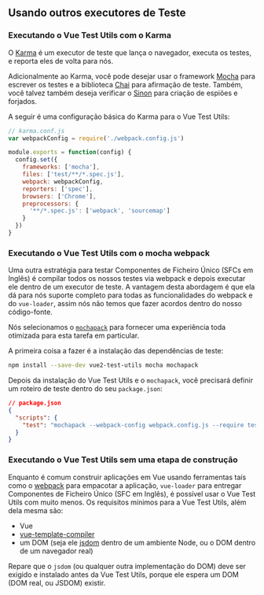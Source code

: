 ## Usando outros executores de Teste

### Executando o Vue Test Utils com o Karma

O [Karma](http://karma-runner.github.io/) é um executor de teste que lança o navegador, executa os testes, e reporta eles de volta para nós.

Adicionalmente ao Karma, você pode desejar usar o framework [Mocha](https://mochajs.org/) para escrever os testes e a biblioteca [Chai](http://chaijs.com/) para afirmação de teste. Também, você talvez também deseja verificar o [Sinon](http://sinonjs.org/) para criação de espiões e forjados.

A seguir é uma configuração básica do Karma para o Vue Test Utils:

```js
// karma.conf.js
var webpackConfig = require('./webpack.config.js')

module.exports = function(config) {
  config.set({
    frameworks: ['mocha'],
    files: ['test/**/*.spec.js'],
    webpack: webpackConfig,
    reporters: ['spec'],
    browsers: ['Chrome'],
    preprocessors: {
      '**/*.spec.js': ['webpack', 'sourcemap']
    }
  })
}
```

### Executando o Vue Test Utils com o mocha webpack

Uma outra estratégia para testar Componentes de Ficheiro Único (SFCs em Inglês) é compilar todos os nossos testes via webpack e depois executar ele dentro de um executor de teste. A vantagem desta abordagem é que ela dá para nós suporte completo para todas as funcionalidades do webpack e do `vue-loader`, assim nós não temos que fazer acordos dentro do nosso código-fonte.

Nós selecionamos o [`mochapack`](https://github.com/sysgears/mochapack) para fornecer uma experiência toda otimizada para esta tarefa em particular.

A primeira coisa a fazer é a instalação das dependências de teste:

```bash
npm install --save-dev vue2-test-utils mocha mochapack
```

Depois da instalação do Vue Test Utils e o `mochapack`, você precisará definir um roteiro de teste dentro do seu `package.json`:

```json
// package.json
{
  "scripts": {
    "test": "mochapack --webpack-config webpack.config.js --require test/setup.js test/**/*.spec.js"
  }
}
```

### Executando o Vue Test Utils sem uma etapa de construção

Enquanto é comum construir aplicações em Vue usando ferramentas taís como o [webpack](https://webpack.js.org/) para empacotar a aplicação, `vue-loader` para entregar Componentes de Ficheiro Único (SFC em Inglês), é possível usar o Vue Test Utils com muito menos. Os requisitos mínimos para a Vue Test Utils, além dela mesma são:

- Vue
- [vue-template-compiler](https://github.com/vuejs/vue/tree/dev/packages/vue-template-compiler#readme)
- um DOM (seja ele [jsdom](https://github.com/jsdom/jsdom) dentro de um ambiente Node, ou o DOM dentro de um navegador real)

Repare que o `jsdom` (ou qualquer outra implementação do DOM) deve ser exigido e instalado antes da Vue Test Utils, porque ele espera um DOM (DOM real, ou JSDOM) existir.
